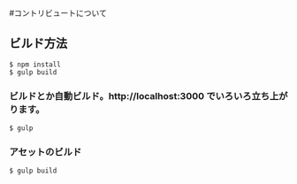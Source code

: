 #コントリビュートについて

## ビルド方法

```
$ npm install
$ gulp build
```

### ビルドとか自動ビルド。http://localhost:3000 でいろいろ立ち上がります。

```
$ gulp
```

### アセットのビルド

```
$ gulp build
```

